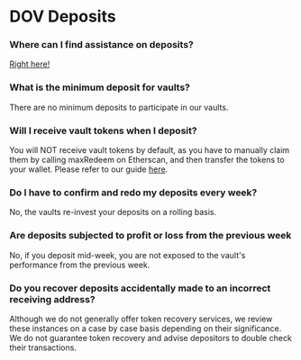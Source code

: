 # DOV Deposits

### Where can I find assistance on deposits?

[Right here!](../theta-vault/how-to-deposit.md)

### What is the minimum deposit for vaults?

There are no minimum deposits to participate in our vaults.

### Will I receive vault tokens when I deposit?

You will NOT receive vault tokens by default, as you have to manually claim them by calling maxRedeem on Etherscan, and then transfer the tokens to your wallet. Please refer to our guide [here](../theta-vault/how-to-transfer-vault-positions.md).&#x20;

### Do I have to confirm and redo my deposits every week?

No, the vaults re-invest your deposits on a rolling basis.

### Are deposits subjected to profit or loss from the previous week

No, if you deposit mid-week, you are not exposed to the vault's performance from the previous week.

### Do you recover deposits accidentally made to an incorrect receiving address?

Although we do not generally offer token recovery services, we review these instances on a case by case basis depending on their significance. We do not guarantee token recovery and advise depositors to double check their transactions.
